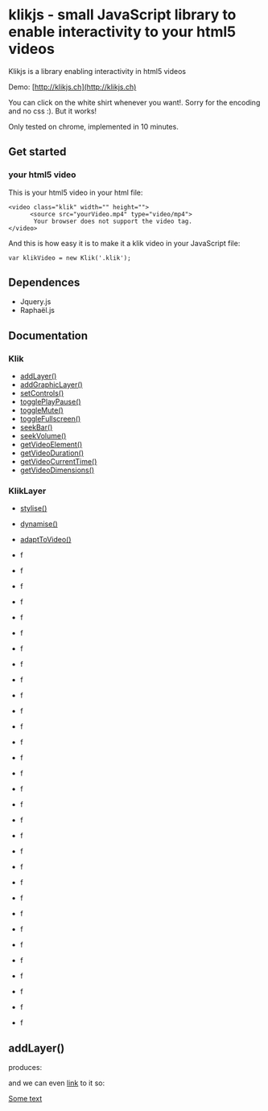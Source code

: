 # klikjs -  small JavaScript library to enable interactivity to your html5 videos

Klikjs is a library enabling interactivity in html5 videos

Demo: [http://klikjs.ch](http://klikjs.ch)

You can click on the white shirt whenever you want!. Sorry for the encoding and no css :). But it works!

Only tested on chrome, implemented in 10 minutes. 

## Get started
### your html5 video
This is your html5 video in your html file:
~~~~~
<video class="klik" width="" height="">
	  <source src="yourVideo.mp4" type="video/mp4">
	   Your browser does not support the video tag.
</video>
~~~~~

And this is how easy it is to make it a klik video in your JavaScript file:
~~~~~
var klikVideo = new Klik('.klik');
~~~~~

## Dependences
- Jquery.js
- Raphaël.js

## Documentation
### Klik
- [addLayer()](#addLayer())
- [addGraphicLayer()](#addGraphicLayer())
- [setControls()](#setControls())
- [togglePlayPause()](#togglePlayPause())
- [toggleMute()](#toggleMute())
- [toggleFullscreen()](#toggleFullscreen())
- [seekBar()](#seekBar())
- [seekVolume()](#seekVolume())
- [getVideoElement()](#getVideoElement())
- [getVideoDuration()](#getVideoDuration())
- [getVideoCurrentTime()](#getVideoCurrentTime())
- [getVideoDimensions()](#getVideoDimensions())
### KlikLayer
- [stylise()](#stylise())
- [dynamise()](#dynamise())
- [adaptToVideo()](#adaptToVideo())


- f
- f
- f
- f
- f
- f
- f
- f
- f
- f
- f
- f
- f
- f
- f
- f
- f
- f
- f
- f
- f
- f
- f
- f
- f
- f
- f
- f
- f
- f
- f

## addLayer()
produces:


and we can even [link](#head1234) to it so:

[Some text](#Documentation)